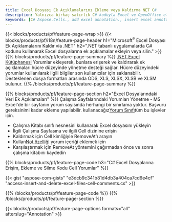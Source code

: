 ```yaml
---
title: Excel Dosyası Ek Açıklamalarını Ekleme veya Kaldırma NET C#
description: Yalnızca birkaç satırlık C# koduyla Excel ve OpenOffice elektronik tablolarına veri ek açıklamaları ekleyin veya kaldırın.
keywords: [C# Aspose.Cells., add excel annotation., insert excel annotation., access excel annotation., remove excel annotation., delete excel annotation., add annotation in excel., insert annotation in excel., access annotation in excel., remove annotation in excel., delete annotation in excel]
---
```

{{< blocks/products/pf/feature-page-wrap >}}
{{< blocks/products/pf/i18n/feature-page-header h1="Microsoft<sup>&reg;</sup> Excel Dosyası Ek Açıklamalarını Kaldır via .NET" h2=".NET tabanlı uygulamalarda C# kodunu kullanarak Excel dosyalarına ek açıklamalar ekleyin veya silin." >}}
{{% blocks/products/pf/feature-page-summary %}}
[.NET Excel Kütüphanesi](/cells/tr/net/) Yorumlar ekleyerek, bunlara erişerek ve kaldırarak ek açıklamaları hücre düzeyinde yönetme desteği sağlar. Hücre düzeyindeki yorumlar kullanılarak ilgili bilgiler son kullanıcılar için saklanabilir. Desteklenen dosya formatları arasında ODS, XLS, XLSX, XLSB ve XLSM bulunur.
{{% /blocks/products/pf/feature-page-summary %}}

{{% blocks/products/pf/feature-page-section h2="Excel Dosyalarındaki Veri Ek Açıklamaları" %}}
 Çalışma Sayfalarındaki Yorumları Yönetme - MS Excel'de bir sayfanın yorum sayısında herhangi bir sınırlama yoktur. Başvuru gereksinimi kadar ekleme yapılabilir. kullanacağız[Yorum Sınıfı](https://reference.aspose.com/cells/net/aspose.cells/comment)tüm bu işlevler için.

+ Çalışma Kitabı sınıfı nesnesini kullanarak Excel dosyasını yükleyin
+ İlgili Çalışma Sayfasına ve ilgili Cell dizinine erişin
+ Kaldırmak için Cell kimliğiyle RemoveAt'ı arayın
 + Kullan[Not özelliği](https://reference.aspose.com/cells/net/aspose.cells/comment/properties/note) yorum içeriği eklemek için
+ Karşılaştırmak için RemoveAt yöntemini çağırmadan önce ve sonra çalışma kitabını kaydedin

{{% blocks/products/pf/feature-page-code h3="C# Excel Dosyalarına Erişim, Ekleme ve Silme Kodu Cell Yorumlar" %}}


{{< gist "aspose-com-gists" "e3dcb9c341b81d4db3a404ca7cd6e4cf" "access-insert-and-delete-excel-files-cell-comments.cs" >}}

{{% /blocks/products/pf/feature-page-code %}}
{{% /blocks/products/pf/feature-page-section %}}

{{< blocks/products/pf/feature-page-options formats="all" afterslug="Annotation" >}}
